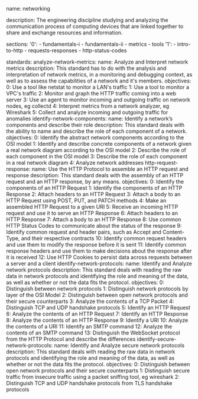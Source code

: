 name: networking

description: The engineering discipline studying and analyzing the communication process of computing devices that are linked together to share and exchange resources and information.

sections:
  '0':
    - fundamentals-i
    - fundamentals-ii
    - metrics
    - tools
  '1':
    - intro-to-http
    - requests-responses
    - http-status-codes

standards:
  analyze-network-metrics:
    name: Analyze and Interpret network metrics
    description: This standard has to do with the analysis and interpretation of network metrics, in a monitoring and debugging context, as well as to assess the capabilities of a network and it's members.
    objectives:
      0: Use a tool like netstat to monitor a LAN's traffic
      1: Use a tool to monitor a VPC's traffic
      2: Monitor and graph the HTTP traffic coming into a web server
      3: Use an agent to monitor incoming and outgoing traffic on network nodes, eg collectd
      4: Interpret metrics from a network analyzer, eg Wireshark
      5: Collect and analyze incoming and outgoing traffic for anomalies
  identify-network-components:
    name: Identify a network’s components and describe their role
    description: This standard deals with the ability to name and describe the role of each component of a network.
    objectives:
      0: Identify the abstract network components according to the OSI model
      1: Identify and describe concrete components of a network given a real network diagram according to the OSI model
      2: Describe the role of each component in the OSI model
      3: Describe the role of each component in a real network diagram
      4: Analyze network addresses
  http-request-response:
    name: Use the HTTP Protocol to assemble an HTTP request and response
    description: This standard deals with the assembly of an HTTP request and an HTTP response, by any means.
    objectives:
      0: Identify the components of an HTTP Request
      1: Identify the components of an HTTP Response
      2: Attach headers to an HTTP Request
      3: Attach a body to an HTTP Request using POST, PUT, and PATCH methods
      4: Make an assembled HTTP Request to a given URI
      5: Receive an incoming HTTP request and use it to serve an HTTP Response
      6: Attach headers to an HTTP Response
      7: Attach a body to an HTTP Response
      8: Use common HTTP Status Codes to communicate about the status of the response
      9: Identify common request and header pairs, such as Accept and Content-Type, and their respective contracts
      10: Identify common request headers and use them to modify the response before it is sent
      11: Identify common response headers and use them to make decisions about the response after it is received
      12: Use HTTP Cookies to persist data across requests between a server and a client
  identify-network-protocols:
    name: Identify and Analyze network protocols
    description: This standard deals with reading the raw data in network protocols and identifying the role and meaning of the data, as well as whether or not the data fits the protocol.
    objectives:
      0: Distinguish between network protocols
      1: Distinguish network protocols by layer of the OSI Model
      2: Distinguish between open network protocols and their secure counterparts
      3: Analyze the contents of a TCP Packet
      4: Distinguish TCP and UDP handshake protocols
      5: Identify an HTTP Request
      6: Analyze the contents of an HTTP Request
      7: Identify an HTTP Response
      8: Analyze the contents of an HTTP Response
      9: Identify a URI
      10: Analyze the contents of a URI
      11: Identify an SMTP command
      12: Analyze the contents of an SMTP command
      13: Distinguish the WebSocket protocol from the HTTP Protocol and describe the differences
  identify-secure-network-protocols:
    name: Identify and Analyze secure network protocols
    description: This standard deals with reading the raw data in network protocols and identifying the role and meaning of the data, as well as whether or not the data fits the protocol.
    objectives:
      0: Distinguish between open network protocols and their secure counterparts
      1: Distinguish secure traffic from insecure traffic using a packet sniffing tool, eg wireshark
      2: Distinguish TCP and UDP handshake protocols from TLS handshake protocols
